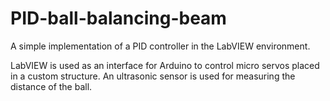 # PID-ball-balancing-beam
A simple implementation of a PID controller in the LabVIEW environment. 

LabVIEW is used as an interface for Arduino  to control micro servos placed in a custom structure.
An ultrasonic sensor is used for measuring the distance of the ball.
